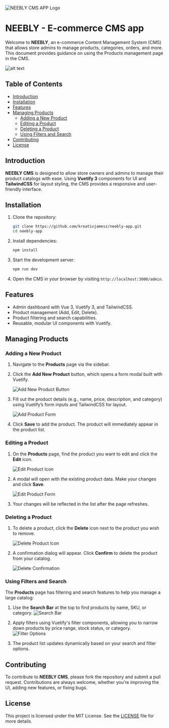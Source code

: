 ![NEEBLY CMS APP Logo](image-1.png) 
# NEEBLY - E-commerce CMS app

Welcome to **NEEBLY**, an e-commerce Content Management System (CMS) that allows store admins to manage products, categories, orders, and more. This document provides guidance on using the Products management page in the CMS.

![alt text](image.png)

## Table of Contents
- [Introduction](#introduction)
- [Installation](#installation)
- [Features](#features)
- [Managing Products](#managing-products)
  - [Adding a New Product](#adding-a-new-product)
  - [Editing a Product](#editing-a-product)
  - [Deleting a Product](#deleting-a-product)
  - [Using Filters and Search](#using-filters-and-search)
- [Contributing](#contributing)
- [License](#license)

## Introduction

**NEEBLY CMS** is designed to allow store owners and admins to manage their product catalogs with ease. Using **Vuetify 3** components for UI and **TailwindCSS** for layout styling, the CMS provides a responsive and user-friendly interface.

## Installation

1. Clone the repository:
   ```bash
   git clone https://github.com/kreativjamesz/neebly-app.git
   cd neebly-app
   ```

2. Install dependencies:
   ```bash
   npm install
   ```

3. Start the development server:
   ```bash
   npm run dev
   ```

4. Open the CMS in your browser by visiting `http://localhost:3000/admin`.

## Features

- Admin dashboard with Vue 3, Vuetify 3, and TailwindCSS.
- Product management (Add, Edit, Delete).
- Product filtering and search capabilities.
- Reusable, modular UI components with Vuetify.

## Managing Products

### Adding a New Product

1. Navigate to the **Products** page via the sidebar.
2. Click the **Add New Product** button, which opens a form modal built with Vuetify.

   ![Add New Product Button](image-2.png)

3. Fill out the product details (e.g., name, price, description, and category) using Vuetify’s form inputs and TailwindCSS for layout.

   ![Add Product Form](image-3.png)

4. Click **Save** to add the product. The product will immediately appear in the product list.

### Editing a Product

1. On the **Products** page, find the product you want to edit and click the **Edit** icon.

   ![Edit Product Icon](image-5.png)

2. A modal will open with the existing product data. Make your changes and click **Save**.

   ![Edit Product Form](image-6.png)

3. Your changes will be reflected in the list after the page refreshes.

### Deleting a Product

1. To delete a product, click the **Delete** icon next to the product you wish to remove.

   ![Delete Product Icon](image-7.png)

2. A confirmation dialog will appear. Click **Confirm** to delete the product from your catalog.

   ![Delete Confirmation](image-8.png)

### Using Filters and Search

The **Products** page has filtering and search features to help you manage a large catalog:

1. Use the **Search Bar** at the top to find products by name, SKU, or category.
   ![Search Bar](image-9.png)

2. Apply filters using Vuetify's filter components, allowing you to narrow down products by price range, stock status, or category.
   ![Filter Options](./assets/filter-options-vuetify.png)

3. The product list updates dynamically based on your search and filter options.

## Contributing

To contribute to **NEEBLY CMS**, please fork the repository and submit a pull request. Contributions are always welcome, whether you’re improving the UI, adding new features, or fixing bugs.

## License

This project is licensed under the MIT License. See the [LICENSE](./LICENSE) file for more details.
